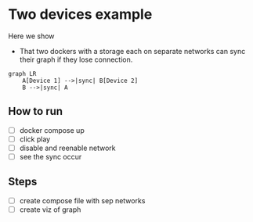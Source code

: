 # Two devices example

Here we show

- That two dockers with a storage each on separate networks can sync their graph if they lose connection.

```mermaid
graph LR
    A[Device 1] -->|sync| B[Device 2]
    B -->|sync| A
```

## How to run

- [ ] docker compose up
- [ ] click play
- [ ] disable and reenable network
- [ ] see the sync occur

## Steps

- [ ] create compose file with sep networks
- [ ] create viz of graph
